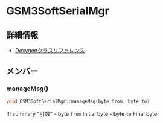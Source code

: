 # GSM3SoftSerialMgr



## 詳細情報

- [Doxygenクラスリファレンス](https://lang-ship.com/reference/Arduino/1.8.9/class_g_s_m3_soft_serial_mgr.html)

## メンバー

### manageMsg()



```c
void GSM3SoftSerialMgr::manageMsg(byte from, byte to)
```

!!! summary "引数"
	- byte `from` Initial byte 
	- byte `to` Final byte 



